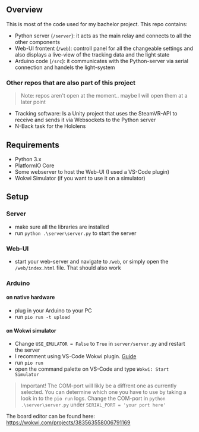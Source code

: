 ## Overview
This is most of the code used for my bachelor project.
This repo contains:
- Python server (`/server`): it acts as the main relay and connects to all the other components
- Web-UI frontent (`/web`): controll panel for all the changeable settings and also displays a live-view of the tracking data and the light state
- Arduino code (`/src`): it communicates with the Python-server via serial connection and handels the light-system

### Other repos that are also part of this project
> Note: repos aren't open at the moment.. maybe I will open them at a later point
- Tracking software: Is a Unity project that uses the SteamVR-API to receive and sends it via Websockets to the Python server
- N-Back task for the Hololens

## Requirements
- Python 3.x
- PlatformIO Core
- Some webserver to host the Web-UI (I used a VS-Code plugin)
- Wokwi Simulator (if you want to use it on a simulator)

## Setup
### Server
- make sure all the libraries are installed
- run `python .\server\server.py` to start the server
### Web-UI
- start your web-server and navigate to `/web`, or simply open the `/web/index.html` file. That should also work
### Arduino
#### on native hardware
- plug in your Arduino to your PC
- run `pio run -t upload`
#### on Wokwi simulator
- Change `USE_EMULATOR = False` to `True` in `server/server.py` and restart the server
- I recomment using VS-Code Wokwi plugin. [Guide](https://docs.wokwi.com/vscode/getting-started)
- run `pio run`
- open the command palette on VS-Code and type `Wokwi: Start Simulator`

> Important! The COM-port will likly be a diffrent one as currently selected. You can determine which one you have to use by taking a look in to the `pio run` logs. Change the COM-port in `python .\server\server.py` under `SERIAL_PORT = 'your port here'`


The board editor can be found here: https://wokwi.com/projects/383563558006791169